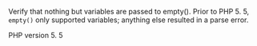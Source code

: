 Verify that nothing but variables are passed to empty().
Prior to PHP 5. 5, `empty()` only supported variables; anything else resulted in a parse error. 

PHP version 5. 5